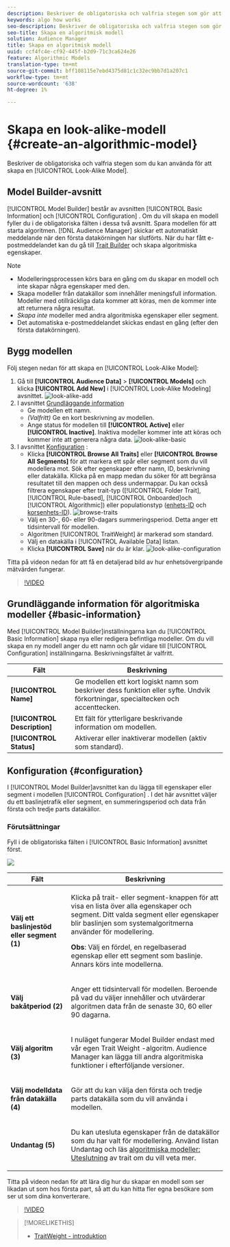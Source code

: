 ```yaml
---
description: Beskriver de obligatoriska och valfria stegen som gör att du kan skapa en algoritmisk modell i Model Builder.
keywords: algo how works
seo-description: Beskriver de obligatoriska och valfria stegen som gör att du kan skapa en algoritmisk modell i Model Builder.
seo-title: Skapa en algoritmisk modell
solution: Audience Manager
title: Skapa en algoritmisk modell
uuid: ccf4fc4e-cf92-445f-b2d9-71c3ca624e26
feature: Algorithmic Models
translation-type: tm+mt
source-git-commit: bff108115e7ebd4375d81c1c32ec9bb7d1a207c1
workflow-type: tm+mt
source-wordcount: '638'
ht-degree: 1%

---
```



# Skapa en look-alike-modell {#create-an-algorithmic-model}

Beskriver de obligatoriska och valfria stegen som du kan använda för att skapa en [!UICONTROL Look-Alike Model].

## Model Builder-avsnitt

[!UICONTROL Model Builder] består av avsnitten [!UICONTROL Basic Information] och [!UICONTROL Configuration] . Om du vill skapa en modell fyller du i de obligatoriska fälten i dessa två avsnitt. Spara modellen för att starta algoritmen. [!DNL Audience Manager] skickar ett automatiskt meddelande när den första datakörningen har slutförts. När du har fått e-postmeddelandet kan du gå till [Trait Builder](../../features/traits/about-trait-builder.md) och skapa algoritmiska egenskaper.

>[!NOTE]
>
>* Modelleringsprocessen körs bara en gång om du skapar en modell och inte skapar några egenskaper med den.
>* Skapa modeller från datakällor som innehåller meningsfull information. Modeller med otillräckliga data kommer att köras, men de kommer inte att returnera några resultat.
>* *Skapa inte* modeller med andra algoritmiska egenskaper eller segment.
>* Det automatiska e-postmeddelandet skickas endast en gång (efter den första datakörningen).


## Bygg modellen

Följ stegen nedan för att skapa en [!UICONTROL Look-Alike Model]:

1. Gå till **[!UICONTROL Audience Data]** > **[!UICONTROL Models]** och klicka **[!UICONTROL Add New]** i [!UICONTROL Look-Alike Modeling] avsnittet.
   ![look-alike-add](assets/look-alike-add.png)
1. I avsnittet [Grundläggande information](../../features/algorithmic-models/create-model.md#basic-information)
   * Ge modellen ett namn.
   * *(Valfritt)* Ge en kort beskrivning av modellen.
   * Ange status för modellen till **[!UICONTROL Active]** eller **[!UICONTROL Inactive]**. Inaktiva modeller kommer inte att köras och kommer inte att generera några data.
      ![look-alike-basic](assets/look-alike-basic.png)
1. I avsnittet [Konfiguration](../../features/algorithmic-models/create-model.md#configuration) :
   * Klicka **[!UICONTROL Browse All Traits]** eller **[!UICONTROL Browse All Segments]** för att markera ett spår eller segment som du vill modellera mot. Sök efter egenskaper efter namn, ID, beskrivning eller datakälla. Klicka på en mapp medan du söker för att begränsa resultatet till den mappen och dess undermappar. Du kan också filtrera egenskaper efter trait-typ ([!UICONTROL Folder Trait], [!UICONTROL Rule-based], [!UICONTROL Onboarded]och [!UICONTROL Algorithmic]) eller populationstyp ([enhets-ID](../../reference/ids-in-aam.md) och [korsenhets-ID](../../reference/ids-in-aam.md)).
      ![browse-traits](assets/browse-traits.png)
   * Välj en 30-, 60- eller 90-dagars summeringsperiod. Detta anger ett tidsintervall för modellen.
   * Algoritmen [!UICONTROL TraitWeight] är markerad som standard.
   * Välj en datakälla i [!UICONTROL Available Data] listan.
   * Klicka **[!UICONTROL Save]** när du är klar.
      ![look-alike-configuration](assets/look-alike-configuration.png)

Titta på videon nedan för att få en detaljerad bild av hur enhetsövergripande mätvärden fungerar.

>[!VIDEO](https://video.tv.adobe.com/v/33445/)

## Grundläggande information för algoritmiska modeller {#basic-information}

<!-- r_model_basic.xml -->

Med [!UICONTROL Model Builder]inställningarna kan du [!UICONTROL Basic Information] skapa nya eller redigera befintliga modeller. Om du vill skapa en ny modell anger du ett namn och går vidare till [!UICONTROL Configuration] inställningarna. Beskrivningsfältet är valfritt.

| Fält | Beskrivning |
|---|---|
| **[!UICONTROL Name]** | Ge modellen ett kort logiskt namn som beskriver dess funktion eller syfte. Undvik förkortningar, specialtecken och accenttecken. |
| **[!UICONTROL Description]** | Ett fält för ytterligare beskrivande information om modellen. |
| **[!UICONTROL Status]** | Aktiverar eller inaktiverar modellen (aktiv som standard). |

## Konfiguration {#configuration}

I [!UICONTROL Model Builder]avsnittet kan du lägga till egenskaper eller segment i modellen [!UICONTROL Configuration] . I det här avsnittet väljer du ett baslinjetrafik eller segment, en summeringsperiod och data från första och tredje parts datakällor.

<!-- r_model_configuration.xml -->

### Förutsättningar

Fyll i de obligatoriska fälten i [!UICONTROL Basic Information] avsnittet först.

![](assets/lam_exclude_traits_numbered.png)

<table id="table_7A6BE5E5498D4776A30323B743954150"> 
 <thead> 
  <tr> 
   <th colname="col1" class="entry"> Fält </th> 
   <th colname="col2" class="entry"> Beskrivning </th> 
  </tr> 
 </thead>
 <tbody> 
  <tr> 
   <td colname="col1"> <p><b>Välj ett baslinjestöd eller segment (1)</b> </p> </td> 
   <td colname="col2"> <p>Klicka på trait- eller segment-knappen för att visa en lista över alla egenskaper och segment. Ditt valda segment eller egenskaper blir baslinjen som systemalgoritmerna använder för modellering. </p> <p> <p><b>Obs</b>:  Välj en fördel, en regelbaserad egenskap eller ett segment som baslinje. Annars körs inte modellerna. </p> </p> </td> 
  </tr> 
  <tr> 
   <td colname="col1"> <p><b>Välj bakåtperiod (2)</b> </p> </td> 
   <td colname="col2"> <p>Anger ett tidsintervall för modellen. Beroende på vad du väljer innehåller och utvärderar algoritmen data från de senaste 30, 60 eller 90 dagarna. </p> </td> 
  </tr> 
  <tr> 
   <td colname="col1"> <p><b>Välj algoritm (3)</b> </p> </td> 
   <td colname="col2"> <p>I nuläget fungerar Model Builder endast med vår egen <span class="keyword"> Trait Weight</span> -algoritm. <span class="keyword"> Audience Manager</span> kan lägga till andra algoritmiska funktioner i efterföljande versioner. </p> </td>
  </tr>
  <tr> 
   <td colname="col1"> <p><b>Välj modelldata från datakälla (4)</b> </p> </td> 
   <td colname="col2"> <p>Gör att du kan välja den första och tredje parts datakälla som du vill använda i modellen. </p> </td>
  </tr> 
  <tr> 
   <td colname="col1"> <p><b>Undantag (5)</b> </p> </td> 
   <td colname="col2"> <p>Du kan utesluta egenskaper från de datakällor som du har valt för modellering. Använd listan <span class="wintitle"> Undantag</span> och läs <a href="../../features/algorithmic-models/trait-exclusion-algo-models.md"> algoritmiska modeller: Uteslutning</a> av trait om du vill veta mer. </p> </td>
  </tr> 
 </tbody>
</table>

Titta på videon nedan för att lära dig hur du skapar en modell som ser likadan ut som hos första part, så att du kan hitta fler egna besökare som ser ut som dina konverterare.

>[!VIDEO](https://video.tv.adobe.com/v/23504/)

>[!MORELIKETHIS]
>
>* [TraitWeight - introduktion](../../features/algorithmic-models/understanding-models.md#understanding-traitweight)


